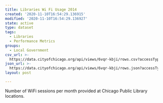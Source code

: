 ```yaml
---
title: Libraries Wi Fi Usage 2014
created: '2020-11-10T16:54:29.136915'
modified: '2020-11-10T16:54:29.136927'
state: active
type: dataset
tags:
  - Libraries
  - Performance Metrics
groups:
  - Local Government
csv_url: >-
  https://data.cityofchicago.org/api/views/6vqr-kbji/rows.csv?accessType=DOWNLOAD
json_url: >-
  https://data.cityofchicago.org/api/views/6vqr-kbji/rows.json?accessType=DOWNLOAD
layout: post

---
```

Number of WiFi sessions per month provided at Chicago Public Library locations.
